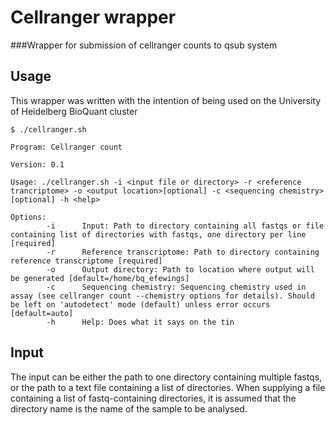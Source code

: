 # Cellranger wrapper

###Wrapper for submission of cellranger counts to qsub system

##            Usage

This wrapper was written with the intention of being used on the University of Heidelberg BioQuant cluster

```
$ ./cellranger.sh

Program: Cellranger count

Version: 0.1

Usage: ./cellranger.sh -i <input file or directory> -r <reference trancriptome> -o <output location>[optional] -c <sequencing chemistry>[optional] -h <help>

Options:
        -i      Input: Path to directory containing all fastqs or file containing list of directories with fastqs, one directory per line [required]
        -r      Reference transcriptome: Path to directory containing reference transcriptome [required]
        -o      Output directory: Path to location where output will be generated [default=/home/bq_efewings]
        -c      Sequencing chemistry: Sequencing chemistry used in assay (see cellranger count --chemistry options for details). Should be left on 'autodetect' mode (default) unless error occurs [default=auto]
        -h      Help: Does what it says on the tin
```
## Input

The input can be either the path to one directory containing multiple fastqs, or the path to a text file containing a list of directories. When supplying a file containing a list of fastq-containing directories, it is assumed that the directory name is the name of the sample to be analysed. 


